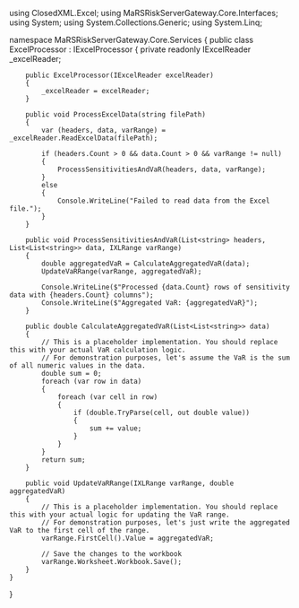 using ClosedXML.Excel;
using MaRSRiskServerGateway.Core.Interfaces;
using System;
using System.Collections.Generic;
using System.Linq;

namespace MaRSRiskServerGateway.Core.Services
{
    public class ExcelProcessor : IExcelProcessor
    {
        private readonly IExcelReader _excelReader;

        public ExcelProcessor(IExcelReader excelReader)
        {
            _excelReader = excelReader;
        }

        public void ProcessExcelData(string filePath)
        {
            var (headers, data, varRange) = _excelReader.ReadExcelData(filePath);

            if (headers.Count > 0 && data.Count > 0 && varRange != null)
            {
                ProcessSensitivitiesAndVaR(headers, data, varRange);
            }
            else
            {
                Console.WriteLine("Failed to read data from the Excel file.");
            }
        }

        public void ProcessSensitivitiesAndVaR(List<string> headers, List<List<string>> data, IXLRange varRange)
        {
            double aggregatedVaR = CalculateAggregatedVaR(data);
            UpdateVaRRange(varRange, aggregatedVaR);

            Console.WriteLine($"Processed {data.Count} rows of sensitivity data with {headers.Count} columns");
            Console.WriteLine($"Aggregated VaR: {aggregatedVaR}");
        }

        public double CalculateAggregatedVaR(List<List<string>> data)
        {
            // This is a placeholder implementation. You should replace this with your actual VaR calculation logic.
            // For demonstration purposes, let's assume the VaR is the sum of all numeric values in the data.
            double sum = 0;
            foreach (var row in data)
            {
                foreach (var cell in row)
                {
                    if (double.TryParse(cell, out double value))
                    {
                        sum += value;
                    }
                }
            }
            return sum;
        }

        public void UpdateVaRRange(IXLRange varRange, double aggregatedVaR)
        {
            // This is a placeholder implementation. You should replace this with your actual logic for updating the VaR range.
            // For demonstration purposes, let's just write the aggregated VaR to the first cell of the range.
            varRange.FirstCell().Value = aggregatedVaR;

            // Save the changes to the workbook
            varRange.Worksheet.Workbook.Save();
        }
    }
}
